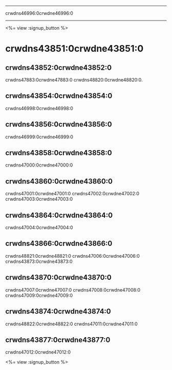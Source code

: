 * * *

crwdns46996:0crwdne46996:0

* * *

<%= view :signup_button %>

# crwdns43851:0crwdne43851:0

## crwdns43852:0crwdne43852:0

crwdns47883:0crwdne47883:0 crwdns48820:0crwdne48820:0.

## crwdns43854:0crwdne43854:0

crwdns46998:0crwdne46998:0

## crwdns43856:0crwdne43856:0

crwdns46999:0crwdne46999:0

## crwdns43858:0crwdne43858:0

crwdns47000:0crwdne47000:0

## crwdns43860:0crwdne43860:0

crwdns47001:0crwdne47001:0 crwdns47002:0crwdne47002:0 crwdns47003:0crwdne47003:0

## crwdns43864:0crwdne43864:0

crwdns47004:0crwdne47004:0

## crwdns43866:0crwdne43866:0

crwdns48821:0crwdne48821:0 crwdns47006:0crwdne47006:0 crwdns43873:0crwdne43873:0

## crwdns43870:0crwdne43870:0

crwdns47007:0crwdne47007:0 crwdns47008:0crwdne47008:0 crwdns47009:0crwdne47009:0

## crwdns43874:0crwdne43874:0

crwdns48822:0crwdne48822:0 crwdns47011:0crwdne47011:0

## crwdns43877:0crwdne43877:0

crwdns47012:0crwdne47012:0

<%= view :signup_button %>